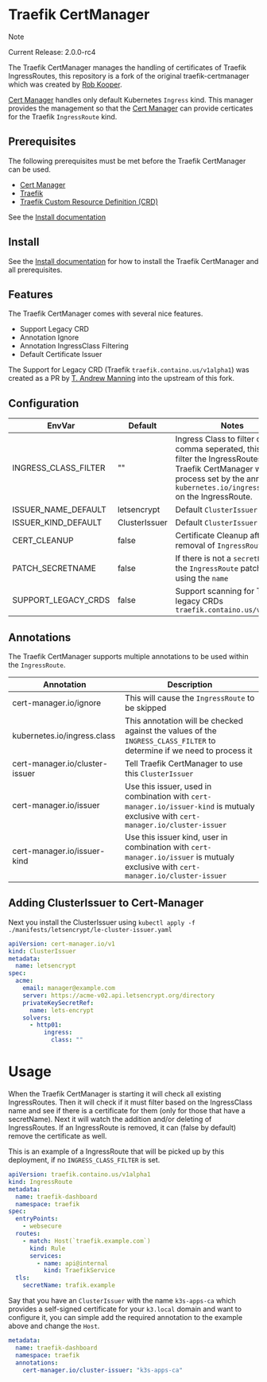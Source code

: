 # Traefik CertManager

> [!NOTE]
> 
> Current Release: 2.0.0-rc4

The Traefik CertManager manages the handling of certificates of Traefik IngressRoutes, this repository is a fork of the original traefik-certmanager which was created by [Rob Kooper](https://github.com/robkooper).

[Cert Manager](https://cert-manager.io) handles only default Kubernetes `Ingress` kind.
This manager provides the management so that the [Cert Manager](https://cert-manager.io) can provide certicates for the Traefik `IngressRoute` kind.

## Prerequisites

The following prerequisites must be met before the Traefik CertManager can be used.

- [Cert Manager](https://cert-manager.io)
- [Traefik](https://traefik.io)
- [Traefik Custom Resource Definition (CRD)](https://doc.traefik.io/traefik/reference/dynamic-configuration/kubernetes-crd/)

See the [Install documentation](./docs/INSTALL.md)

## Install

See the [Install documentation](./docs/INSTALL.md) for how to install the Traefik CertManager and all prerequisites.

## Features

The Traefik CertManager comes with several nice features.

* Support Legacy CRD
* Annotation Ignore
* Annotation IngressClass Filtering
* Default Certificate Issuer

The Support for Legacy CRD (Traefik `traefik.containo.us/v1alpha1`) was created as a PR by [T. Andrew Manning](https://github.com/manning-ncsa) into the upstream of this fork.

## Configuration

| EnvVar               | Default       | Notes                                                                                                                                                                                         |
| -------------------- | ------------- | --------------------------------------------------------------------------------------------------------------------------------------------------------------------------------------------- |
| INGRESS_CLASS_FILTER | ""            | Ingress Class to filter on, comma seperated, this will filter the IngressRoutes the Traefik CertManager will process set by the annotation `kubernetes.io/ingress.class` on the IngressRoute. |
| ISSUER_NAME_DEFAULT  | letsencrypt   | Default `ClusterIssuer`                                                                                                                                                                       |
| ISSUER_KIND_DEFAULT  | ClusterIssuer | Default `ClusterIssuer` King                                                                                                                                                                  |
| CERT_CLEANUP         | false         | Certificate Cleanup after removal of `IngressRoute`                                                                                                                                           |
| PATCH_SECRETNAME     | false         | If there is not a `secretName` in the `IngressRoute` patch it by using the `name`                                                                                                             |
| SUPPORT_LEGACY_CRDS  | false         | Support scanning for Traefik legacy CRDs `traefik.containo.us/v1alpha1`                                                                                                                       |

## Annotations

The Traefik CertManager supports multiple annotations to be used within the `IngressRoute`.

| Annotation                     | Description                                                                                                                        |
| ------------------------------ | ---------------------------------------------------------------------------------------------------------------------------------- |
| cert-manager.io/ignore         | This will cause the `IngressRoute` to be skipped                                                                                   |
| kubernetes.io/ingress.class    | This annotation will be checked against the values of the `INGRESS_CLASS_FILTER` to determine if we need to process it             |
| cert-manager.io/cluster-issuer | Tell Traefik CertManager to use this `ClusterIssuer`                                                                               |
| cert-manager.io/issuer         | Use this issuer, used in combination with `cert-manager.io/issuer-kind` is mutualy exclusive with `cert-manager.io/cluster-issuer` |
| cert-manager.io/issuer-kind    | Use this issuer kind, user in combination with `cert-manager.io/issuer` is mutualy exclusive with `cert-manager.io/cluster-issuer` |


## Adding ClusterIssuer to Cert-Manager

Next you install the ClusterIssuer using `kubectl apply -f ./manifests/letsencrypt/le-cluster-issuer.yaml`

```yaml
apiVersion: cert-manager.io/v1
kind: ClusterIssuer
metadata:
  name: letsencrypt
spec:
  acme:
    email: manager@example.com
    server: https://acme-v02.api.letsencrypt.org/directory
    privateKeySecretRef:
      name: lets-encrypt
    solvers:
      - http01:
          ingress:
            class: ""
```

# Usage

When the Traefik CertManager is starting it will check all existing IngressRoutes.
Then it will check if it must filter based on the IngressClass name and see if there is a certificate for them (only for those that have a secretName). 
Next it will watch the addition and/or deleting of IngressRoutes. 
If an IngressRoute is removed, it can (false by default) remove the certificate as well.

This is an example of a IngressRoute that will be picked up by this deployment,
if no `INGRESS_CLASS_FILTER` is set.

```yaml
apiVersion: traefik.containo.us/v1alpha1
kind: IngressRoute
metadata:
  name: traefik-dashboard
  namespace: traefik
spec:
  entryPoints:
    - websecure
  routes:
    - match: Host(`traefik.example.com`)
      kind: Rule
      services:
        - name: api@internal
          kind: TraefikService
  tls:
    secretName: trafik.example
```

Say that you have an `ClusterIssuer` with the name `k3s-apps-ca` which provides a self-signed certificate
for your `k3.local` domain and want to configure it, you can simple add the required annotation to the
example above and change the `Host`.

```yaml
metadata:
  name: traefik-dashboard
  namespace: traefik
  annotations:
    cert-manager.io/cluster-issuer: "k3s-apps-ca"
```
